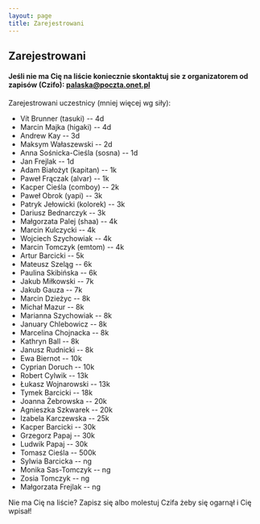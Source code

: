 ```yaml
---
layout: page
title: Zarejestrowani
---
```


## Zarejestrowani

#### Jeśli nie ma Cię na liście koniecznie skontaktuj sie z organizatorem od zapisów (Czifo): palaska@poczta.onet.pl

Zarejestrowani uczestnicy (mniej więcej wg siły):

- Vít Brunner (tasuki) -- 4d
- Marcin Majka (higaki) -- 4d
- Andrew Kay -- 3d
- Maksym Wałaszewski -- 2d
- Anna Sośnicka-Cieśla (sosna) -- 1d
- Jan Frejlak -- 1d
- Adam Białożyt (kapitan) -- 1k
- Paweł Frączak (alvar) -- 1k
- Kacper Cieśla (comboy) -- 2k
- Paweł Obrok (yapi) -- 3k
- Patryk Jełowicki (kolorek) -- 3k
- Dariusz Bednarczyk -- 3k
- Małgorzata Palej (shaa) -- 4k
- Marcin Kulczycki -- 4k
- Wojciech Szychowiak -- 4k
- Marcin Tomczyk (emtom) -- 4k
- Artur Barcicki -- 5k
- Mateusz Szeląg -- 6k
- Paulina Skibińska -- 6k
- Jakub Miłkowski -- 7k
- Jakub Gauza -- 7k
- Marcin Dzieżyc -- 8k
- Michał Mazur -- 8k
- Marianna Szychowiak -- 8k 
- January Chlebowicz -- 8k
- Marcelina Chojnacka -- 8k
- Kathryn Ball -- 8k
- Janusz Rudnicki -- 8k
- Ewa Biernot -- 10k
- Cyprian Doruch -- 10k
- Robert Cylwik -- 13k
- Łukasz Wojnarowski -- 13k
- Tymek Barcicki -- 18k
- Joanna Żebrowska -- 20k
- Agnieszka Szkwarek -- 20k
- Izabela Karczewska -- 25k
- Kacper Barcicki -- 30k
- Grzegorz Papaj -- 30k
- Ludwik Papaj -- 30k
- Tomasz Cieśla -- 500k 
- Sylwia Barcicka -- ng
- Monika Sas-Tomczyk -- ng
- Zosia Tomczyk -- ng
- Małgorzata Frejlak -- ng



Nie ma Cię na liście?  Zapisz się albo molestuj Czifa żeby się ogarnął i Cię wpisał!
